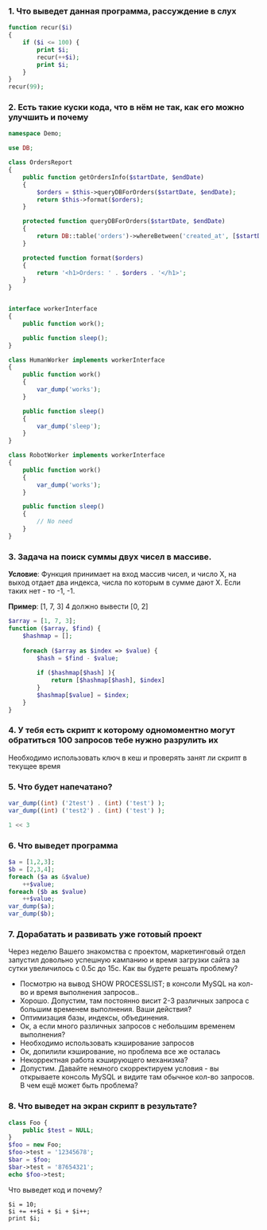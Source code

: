 ### 1. Что выведет данная программа, рассуждение в слух

```php
function recur($i)
{
    if ($i <= 100) {
        print $i;
        recur(++$i);
        print $i;
    }
}
recur(99);
```

### 2. Есть такие куски кода, что в нём не так, как его можно улучшить и почему

```php
namespace Demo;

use DB;

class OrdersReport
{
    public function getOrdersInfo($startDate, $endDate)
    {
        $orders = $this->queryDBForOrders($startDate, $endDate);
        return $this->format($orders);
    }

    protected function queryDBForOrders($startDate, $endDate)
    {
        return DB::table('orders')->whereBetween('created_at', [$startDate, $endDate])->get();
    }

    protected function format($orders)
    {
        return '<h1>Orders: ' . $orders . '</h1>';
    }
}
```

```php

interface workerInterface
{
    public function work();

    public function sleep();
}

class HumanWorker implements workerInterface
{
    public function work()
    {
        var_dump('works');
    }

    public function sleep()
    {
        var_dump('sleep');
    }
}

class RobotWorker implements workerInterface
{
    public function work()
    {
        var_dump('works');
    }

    public function sleep()
    {
        // No need
    }
}
```

### 3. Задача на поиск суммы двух чисел в массиве.

**Условие**:
Функция принимает на вход массив чисел, и число Х, на выход отдает два индекса, числа по которым в сумме дают Х.
Если таких нет - то -1, -1.

**Пример**:
[1, 7, 3] 4 должно вывести [0, 2]

```php
$array = [1, 7, 3];
function ($array, $find) {
    $hashmap = [];
    
    foreach ($array as $index => $value) {
        $hash = $find - $value;
        
        if ($hashmap[$hash] ){
            return [$hashmap[$hash], $index]
        }
        $hashmap[$value] = $index;
    }
}
```

### 4. У тебя есть скрипт к которому одномоментно могут обратиться 100 запросов тебе нужно разрулить их

Необходимо использовать ключ в кеш и проверять занят ли скрипт в текущее время

### 5. Что будет напечатано?

```php
var_dump((int) ('2test') . (int) ('test') );
var_dump((int) ('test2') . (int) ('test') );
```

```php
1 << 3
```

### 6. Что выведет программа

```php
$a = [1,2,3];
$b = [2,3,4];
foreach ($a as &$value)
    ++$value;
foreach ($b as $value)
    ++$value;
var_dump($a);
var_dump($b);
```

### 7. Дорабатать и развивать уже готовый проект

Через неделю Вашего знакомства с проектом, маркетинговый отдел запустил довольно успешную кампанию и время загрузки
сайта за сутки увеличилось с 0.5c до 15с. Как вы будете решать проблему?

- Посмотрю на вывод SHOW PROCESSLIST; в консоли MySQL на кол-во и время выполнения запросов..
- Хорошо. Допустим, там постоянно висит 2-3 различных запроса с большим временем выполнения. Ваши действия?
- Оптимизация базы, индексы, объединения.
- Ок, а если много различных запросов с небольшим временем выполнения?
- Необходимо использовать кэширование запросов
- Ок, допилили кэширование, но проблема все же осталась
- Некорректная работа кэширующего механизма?
- Допустим. Давайте немного скорректируем условия - вы открываете консоль MySQL и видите там обычное кол-во запросов. В
  чем ещё может быть проблема?

### 8. Что выведет на экран скрипт в результате?

```php
class Foo {
    public $test = NULL;
}
$foo = new Foo;
$foo->test = '12345678';
$bar = $foo;
$bar->test = '87654321';
echo $foo->test;
```

Что выведет код и почему?

```
$i = 10;
$i += ++$i + $i + $i++; 
print $i;
```